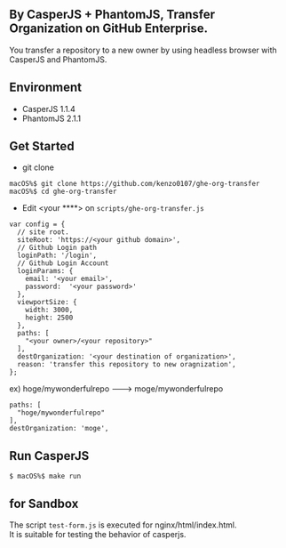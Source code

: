 ## By CasperJS + PhantomJS, Transfer Organization on GitHub Enterprise.

You transfer a repository to a new owner by using headless browser with CasperJS and PhantomJS.  

## Environment

- CasperJS 1.1.4  
- PhantomJS 2.1.1  

## Get Started

- git clone

```
macOS%$ git clone https://github.com/kenzo0107/ghe-org-transfer
macOS%$ cd ghe-org-transfer
```

- Edit <your ****> on `scripts/ghe-org-transfer.js`

```
var config = {
  // site root.
  siteRoot: 'https://<your github domain>',
  // Github Login path
  loginPath: '/login',
  // Github Login Account
  loginParams: {
    email: '<your email>',
    password:  '<your password>'
  },
  viewportSize: {
    width: 3000,
    height: 2500
  },
  paths: [
    "<your owner>/<your repository>"
  ],
  destOrganization: '<your destination of organization>',
  reason: 'transfer this repository to new oragnization',
};
```

ex) hoge/mywonderfulrepo ---> moge/mywonderfulrepo

```
paths: [
  "hoge/mywonderfulrepo"
],
destOrganization: 'moge',
```

## Run CasperJS

```
$ macOS%$ make run
```

## for Sandbox

The script `test-form.js` is executed for nginx/html/index.html.  
It is suitable for testing the behavior of casperjs.
